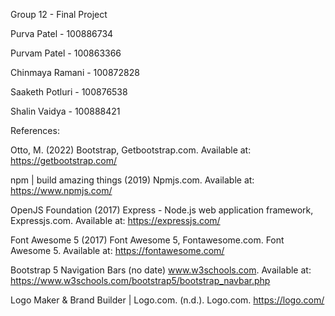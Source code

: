 Group 12 - Final Project

Purva Patel - 100886734

Purvam Patel - 100863366

Chinmaya Ramani - 100872828

Saaketh Potluri - 100876538

Shalin Vaidya - 100888421

References:

Otto, M. (2022) Bootstrap, Getbootstrap.com. Available at: https://getbootstrap.com/

npm | build amazing things (2019) Npmjs.com. Available at: https://www.npmjs.com/

OpenJS Foundation (2017) Express - Node.js web application framework, Expressjs.com. Available at: https://expressjs.com/

Font Awesome 5 (2017) Font Awesome 5, Fontawesome.com. Font Awesome 5. Available at: https://fontawesome.com/

Bootstrap 5 Navigation Bars (no date) www.w3schools.com. Available at: https://www.w3schools.com/bootstrap5/bootstrap_navbar.php

Logo Maker & Brand Builder | Logo.com. (n.d.). Logo.com. https://logo.com/
